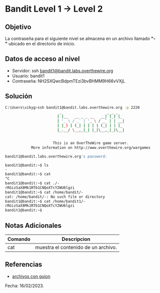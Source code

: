 # Bandit Level 1 → Level 2

## Objetivo
La contraseña para el siguiente nivel se almacena en un archivo llamado **"-"** ubicado en el directorio de inicio.

## Datos de acceso al nivel
* Servidor: ssh bandit1@bandit.labs.overthewire.org
* Usuario: bandit1
* Contraseña: NH2SXQwcBdpmTEzi3bvBHMM9H66vVXjL

## Solución
``` bash
C:\Users\vikyg>ssh bandit1@bandit.labs.overthewire.org -p 2220
                         _                     _ _ _
                        | |__   __ _ _ __   __| (_) |_
                        | '_ \ / _` | '_ \ / _` | | __|
                        | |_) | (_| | | | | (_| | | |_
                        |_.__/ \__,_|_| |_|\__,_|_|\__|


                      This is an OverTheWire game server.
            More information on http://www.overthewire.org/wargames

bandit1@bandit.labs.overthewire.org's password:
```
``` bash
bandit1@bandit:~$ ls
-
bandit1@bandit:~$ cat
^C
bandit1@bandit:~$ cat ./-
rRGizSaX8Mk1RTb1CNQoXTcYZWU6lgzi
bandit1@bandit:~$ cat /home/bandit/-
cat: /home/bandit/-: No such file or directory
bandit1@bandit:~$ cat /home/bandit1/-
rRGizSaX8Mk1RTb1CNQoXTcYZWU6lgzi
bandit1@bandit:~$
```

## Notas Adicionales
|Comando | Descripcion |
|-----|-------|
| cat | muestra el contenido de un archivo.

## Referencias
- [archivos con guion](https://tldp.org/LDP/abs/html/special-chars.html)

Fecha: 16/02/2023.